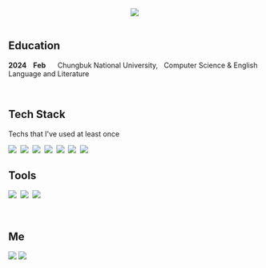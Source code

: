 <center>
<img src="https://capsule-render.vercel.app/api?text=Gimme&nbsp;&nbsp;&nbsp;&nbsp;&nbsp;Type&fontColor=000000&type=soft&color=FFFFFF&animation=twinkling&fontSize=100"/></center>

<br>

## **Education**
**2024&nbsp;&nbsp;&nbsp;&nbsp;Feb**&nbsp;&nbsp;&nbsp;&nbsp;&nbsp;&nbsp;Chungbuk National University,&nbsp;&nbsp; Computer Science & English Language and Literature
<br>

<br>

## **Tech Stack**
<p> Techs that I've used at least once </p>
<img src="https://img.shields.io/badge/Python-3766AB?style=flat-square&logo=Python&logoColor=white"/></a>&nbsp
<img src="https://img.shields.io/badge/C-A8B9CC?style=flat-square&logo=C&logoColor=white"/></a>&nbsp
<img src="https://img.shields.io/badge/R-276DC3?style=flat-square&logo=R&logoColor=white"/></a>&nbsp
<img src="https://img.shields.io/badge/Selenium-43B02A?style=flat-square&logo=selenium&logoColor=white"/>&nbsp
<img src="https://img.shields.io/badge/HTML5-E34F26?style=flat-square&logo=HTML5&logoColor=white"/></a>&nbsp
<img src="https://img.shields.io/badge/css-1572B6?style=flat-square&logo=css3&logoColor=white"/></a>&nbsp
<img src="https://img.shields.io/badge/Javascript-ffb13b?style=flat-square&logo=javascript&logoColor=white"/></a>&nbsp



<br>

## **Tools**
<img src="https://img.shields.io/badge/Git-97ddf4?style=flat-square&logo=git&logoColor=black"/>&nbsp;
<img src="https://img.shields.io/badge/Slack-97ddf4?style=flat-square&logo=slack&logoColor=black"/>&nbsp;
<img src="https://img.shields.io/badge/Notion-97ddf4?style=flat-square&logo=notion&logoColor=black"/>&nbsp;


<br>

## **Me**
<a href="https://velog.io/@gimmetype"><img src="https://img.shields.io/badge/Tech%20Blog-11B48A?style=flat-square&logo=Vimeo&logoColor=white&link=https://velog.io/gimmetype"/></a>
<a href="mailto:gimmetype@gmail.com"><img src="https://img.shields.io/badge/Gmail-d14836?style=flat-square&logo=Gmail&logoColor=white&link=gimmetype@gmail.com"/></a>
